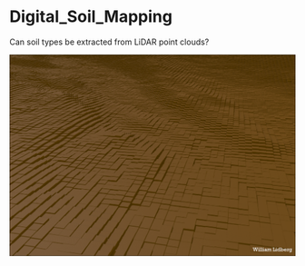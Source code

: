 # Digital_Soil_Mapping
Can soil types be extracted from LiDAR point clouds?

![alt text](DigitalElevationModel.png)
